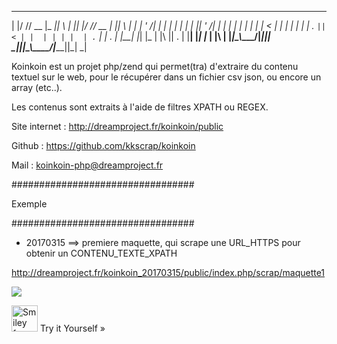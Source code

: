   _  __ ____  _____  _   _  _  _  ____  _____  _   _
 | |/ // __ \|_   _|| \ | || |/ // __ \|_   _|| \ | |
 | ' /| |  | | | |  |  \| || ' /| |  | | | |  |  \| |
 |  < | |  | | | |  | . ` ||  < | |  | | | |  | . ` |
 | . \| |__| |_| |_ | |\  || . \| |__| |_| |_ | |\  |
 |_|\_\\____/|_____||_| \_||_|\_\\____/|_____||_| \_|   
   

Koinkoin est un projet php/zend qui permet(tra) d'extraire du contenu textuel sur le web, pour le récupérer dans un fichier csv json, ou encore un array (etc..).

Les contenus sont extraits à l'aide de filtres XPATH ou REGEX.

Site internet   : http://dreamproject.fr/koinkoin/public

Github          : https://github.com/kkscrap/koinkoin

Mail            : koinkoin-php@dreamproject.fr

#################################

Exemple

#################################

- 20170315 ==> premiere maquette, qui scrape une URL_HTTPS pour obtenir un CONTENU_TEXTE_XPATH 

http://dreamproject.fr/koinkoin_20170315/public/index.php/scrap/maquette1


![](http://dreamproject.fr/koinkoin/archives/screenshot_maquette_20170318.png)

<img src="http://dreamproject.fr/koinkoin/archives/screenshot_maquette_20170318.png" alt="Smiley face" height="42" width="42">
Try it Yourself »
